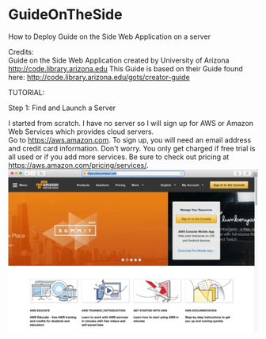 # GuideOnTheSide
How to Deploy Guide on the Side Web Application on a server

Credits:    
Guide on the Side Web Application created by University of Arizona
http://code.library.arizona.edu
This Guide is based on their Guide found here:
http://code.library.arizona.edu/gots/creator-guide


TUTORIAL:

Step 1: Find and Launch a Server

I started from scratch. I have no server so I will sign up for AWS or Amazon Web Services which provides cloud servers.  
Go to https://aws.amazon.com. To sign up, you will need an email address and credit card information. Don't worry. You only get charged if free trial is all used or if you add more services. Be sure to check out pricing at https://aws.amazon.com/pricing/services/. 
![alt tag](https://github.com/TonyMeiDeveloper/GuideOnTheSide/blob/master/GuidePictures/AWS.png)

